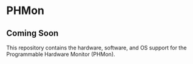 # PHMon
## Coming Soon
This repository contains the hardware, software, and OS support for the Programmable Hardware Monitor (PHMon).
